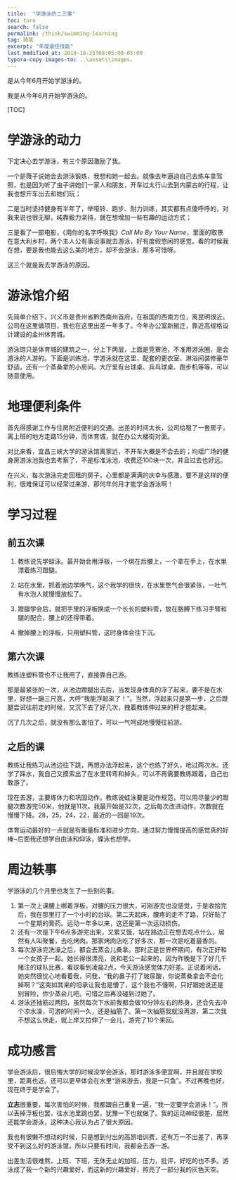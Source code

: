 ```yaml
---
title:  "学游泳的二三事"
toc: ture
search: false
permalink: /think/swimming-learning
tag: 随笔
excerpt: "年度最佳技能"
last_modified_at: 2018-10-25T08:05:00-05:00
typora-copy-images-to: ..\assets\images。
---
```


是从今年6月开始学游泳的。



我是从今年6月开始学游泳的。

[TOC]

# 学游泳的动力

下定决心去学游泳，有三个原因激励了我。

一个是薇子说她会去游泳锻炼，我想和她一起去。就像去年逼迫自己去练车拿驾照，也是因为听了虫子讲她们一家人和朋友，开车过太行山去到内蒙古的行程，让我也想开车出去和她们玩；

二是当时坚持健身有半年了，举哑铃、跑步、耐力训练，其实都有点傻呼呼的，对我来说也很无聊，纯靠毅力坚持，就在想增加一些有趣的运动方式；

三是看了一部电影，《用你的名字呼唤我》*Call Me By Your Name*，里面的取景在意大利乡村，两个主人公有事没事就去游泳，好有度假悠闲的感觉。看的时候我在想，要是我也能去这么美的地方，却不会游泳，那多可惜呀。

这三个就是我去学游泳的原因。

# 游泳馆介绍

先简单介绍下，兴义市是贵州省黔西南州首府，在祖国的西南方位，离昆明很近。公司在这里做项目，我也在这里出差一年多了。今年办公室新搬迁，靠近高规格设计建设的金州体育城。

游泳馆只是体育城的建筑之一，分上下两层，上面是竞赛池，不准用游泳圈，是会游泳的人游的。下面是训练池，学游泳就在这里，配套的更衣室、淋浴间装修豪华舒适，还有一个蒸桑拿的小房间。大厅里有台球桌、兵乓球桌、跑步机等等，可以随意使用。

# 地理便利条件

首先得感谢工作与住房附近便利的交通。出差的时间太长，公司给租了一套房子，离上班的地方走路15分钟，而体育城，就在办公大楼街对面。

对比来看，宜昌三峡大学的游泳馆离家远，不开车大概是不会去的；均瑶广场的健身房游泳池我也去考察了，不是标准泳池，收费还100块一次，并且过去也好远。

在兴义，每次游泳完走回租的房子，心里都是满满的庆幸与感激，要不是这样的便利，很难保证可以经常过来游，那何年何月才能学会游泳啊！

# 学习过程

## 前五次课

1. 教练说先学蛙泳。最开始会用浮板，一个绑在后腰上，一个拿在手上，在水里漂着练习蹬腿。

2. 站在水里，抓着池边学唤气，这个我学的很快，在水里憋气会很紧张，一吐气有水泡人就慢慢放松了。

3. 蹬腿学会后，就把手里的浮板换成一个长长的塑料管，放在胳膊下练习手臂和腿的配合，腰上的还得带着。

4. 撤掉腰上的浮板，只用塑料管，这时身体会往下沉。

   

## 第六次课

教练连塑料管也不让我用了，直接靠自己游。

那是最紧张的一次，从池边蹬腿出去后，当发现身体真的浮了起来，要不是在水里，好想一蹦三尺高，大呼“我能浮起来了！”。当然，浮起来只是第一步，之后蹬腿尝试往前走的时候，又沉下去了好几次，拽着教练伸过来的杆才能起来。

沉了几次之后，就没有那么害怕了，可以一气呵成地慢慢往前游。

## 之后的课

教练让我练习从池边往下跳，再想办法浮起来，这个也练了好久，呛过两次水。还学了踩水，我自己又摸索出了在水里转弯和掉头，可以不再需要教练跟着，自己也敢游了。

现在去游，主要练体力和巩固动作。教练说蛙泳要是动作规范，可以用尽量少的蹬腿次数游完50米，他就是11次。我最开始是32次，之后每次改进动作，次数就在慢慢下降。28，25，24，22，最近的一回是19次。

体育运动最好的一点就是有衡量标准和进步方向，通过努力慢慢提高的感觉真的好棒~后面我还想学自由泳和仰泳，蝶泳也想学。

# 周边轶事

学游泳的几个月里也发生了一些别的事。

1. 第一次上课腰上绑着浮板，对腰的压力很大，可刚游完也没感觉，于是收拾完后，我在那里打了一个小时的台球。第二天起床，腰疼的走不了路，只好贴了一个星期的膏药。运动一年多以来，这还是第一次运动损伤。
2. 还有一次是下午6点多游完出来，又累又饿，站在路边正在想去吃点什么，居然有人叫聚餐，去吃烤肉。那家烤肉店吃了好多次，那一次是吃着最香的。
3. 每次游泳完洗澡之后，都会去蒸会儿桑拿。那时正是世界杯期间，有次正好和一个女孩子一起。她长得很漂亮，说和老公一起来的，因为昨晚是下了好几千赌注的球队比赛，看球看到凌晨2点，今天游泳感觉体力好差。正说着闲话，她突然很忧心地看着我，问我，“我的鼻子打了玻尿酸，你说蒸桑拿会不会化掉啊？”这突如其来的坦承让我也是懵了，这个我也不懂啊，只好跟她说还是别冒险，你少蒸会儿吧。可惜之后再没碰到过她了。
4. 游泳还抽筋过两回，虽然每次下水前我都会做10分钟左右的热身，还会先去冲个凉水澡，可游的时间一久，还是抽筋了。第一次抽筋我就没再游，第二次我不想这么快走，就上岸又拉伸了一会儿，游完了10个来回。

# 成功感言

学会游泳后，很后悔大学的时候没学会游泳，那时游泳多便宜啊，并且就在学校里，距离也近。还可以更早体会在水里“游来游去，我是一只鱼”。不过再晚也好，现在终于是学会了。

**立志**很重要，每次害怕的时候，我都跟自己重复一遍，“我一定要学会游泳！”。所以丢掉浮板也罢，往水池里跳也罢，犹豫一下也就做了。我的运动神经很差，居然还能学会游泳，这种决心我认为占了很大原因。

我也有很懒不想动的时候，只是想到付出的高昂培训费，还有万一不出差了，再享受不到这么好的游泳馆，所以只要有时间，我都会去游一游。

出差生活很难熬，上班、下班，无休无止的加班，压力，批评，好吃的也不多。游泳成了我一个新的兴趣爱好，而这新的兴趣爱好，照亮了一部分我的灰色天空。



